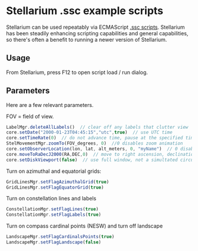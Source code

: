 # Stellarium .ssc example scripts

Stellarium can be used repeatably via ECMAScript
[.ssc scripts](https://stellarium.org/doc/0.20/scripting.html).
Stellarium has been steadily enhancing scripting capabilities and general capabilities, so there's often a benefit to running a newer version of Stellarium.

## Usage

From Stellarium, press F12 to open script load / run dialog.

## Parameters

Here are a few relevant parameters.

FOV = field of view.

```javascript
LabelMgr.deleteAllLabels()  // clear off any labels that clutter view
core.setDate("2000-01-23T04:45:15","utc",true)  // use UTC time
core.setTimeRate(0)  // do not advance time, pause at the specified time
StelMovementMgr.zoomTo(FOV_degrees, 0)  //0 disables zoom animation
core.setObserverLocation(lon, lat, alt_meters, 0, "myName")  // 0 disables move animation
core.moveToRaDecJ2000(RA,DEC,0)  // move to right ascension, declination :  0=without animation
core.setDiskViewport(false)  // use full window, not a simultated circular lens
```

Turn on azimuthal and equatorial grids:

```javascript
GridLinesMgr.setFlagAzimuthalGrid(true)
GridLinesMgr.setFlagEquatorGrid(true)
```

Turn on constellation lines and labels

```javascript
ConstellationMgr.setFlagLines(true)
ConstellationMgr.setFlagLabels(true)
```

Turn on compass cardinal points (NESW) and turn off landscape

```javascript
LandscapeMgr.setFlagCardinalsPoints(true)
LandscapeMgr.setFlagLandscape(false)
```
